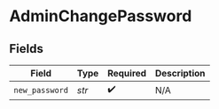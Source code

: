 # AdminChangePassword


## Fields

| Field              | Type               | Required           | Description        |
| ------------------ | ------------------ | ------------------ | ------------------ |
| `new_password`     | *str*              | :heavy_check_mark: | N/A                |